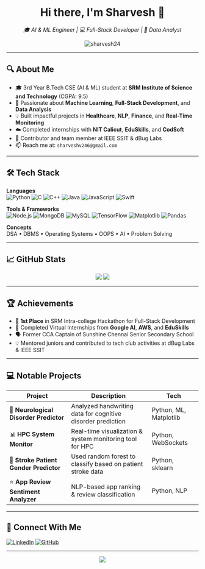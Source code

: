 <h1 align="center">Hi there, I'm Sharvesh 👋</h1>
<p align="center">
  <em>🎓 AI & ML Engineer | 💻 Full-Stack Developer | 🧠 Data Analyst</em>
</p>

<p align="center">
  <img src="https://komarev.com/ghpvc/?username=sharvesh24&label=Profile%20views&color=0e75b6&style=flat" alt="sharvesh24" />
</p>

---

## 🔍 About Me

- 🎓 3rd Year B.Tech CSE (AI & ML) student at **SRM Institute of Science and Technology** (CGPA: 9.5)
- 🌟 Passionate about **Machine Learning**, **Full-Stack Development**, and **Data Analysis**
- 💡 Built impactful projects in **Healthcare**, **NLP**, **Finance**, and **Real-Time Monitoring**
- ☁️ Completed internships with **NIT Calicut**, **EduSkills**, and **CodSoft**
- 🤝 Contributor and team member at IEEE SSIT & dBug Labs
- 📫 Reach me at: `sharveshv246@gmail.com`

---

## 🛠️ Tech Stack

**Languages**  
![Python](https://img.shields.io/badge/Python-3776AB?style=flat&logo=python&logoColor=white)
![C](https://img.shields.io/badge/C-00599C?style=flat&logo=c&logoColor=white)
![C++](https://img.shields.io/badge/C++-00599C?style=flat&logo=cplusplus&logoColor=white)
![Java](https://img.shields.io/badge/Java-ED8B00?style=flat&logo=java&logoColor=white)
![JavaScript](https://img.shields.io/badge/JavaScript-F7DF1E?style=flat&logo=javascript&logoColor=black)
![Swift](https://img.shields.io/badge/Swift-FA7343?style=flat&logo=swift&logoColor=white)

**Tools & Frameworks**  
![Node.js](https://img.shields.io/badge/Node.js-339933?style=flat&logo=node.js&logoColor=white)
![MongoDB](https://img.shields.io/badge/MongoDB-4EA94B?style=flat&logo=mongodb&logoColor=white)
![MySQL](https://img.shields.io/badge/MySQL-00000F?style=flat&logo=mysql&logoColor=white)
![TensorFlow](https://img.shields.io/badge/TensorFlow-FF6F00?style=flat&logo=tensorflow&logoColor=white)
![Matplotlib](https://img.shields.io/badge/Matplotlib-11557c?style=flat&logo=plotly&logoColor=white)
![Pandas](https://img.shields.io/badge/Pandas-150458?style=flat&logo=pandas)

**Concepts**  
DSA • DBMS • Operating Systems • OOPS • AI • Problem Solving

---

## 📈 GitHub Stats

<p align="center">
  <img src="https://github-readme-stats.vercel.app/api?username=sharvesh24&show_icons=true&theme=tokyonight" />
  <img src="https://streak-stats.demolab.com?user=sharvesh24&theme=tokyonight&hide_border=true" />
</p>

---

## 🏆 Achievements

- 🥇 **1st Place** in SRM Intra-college Hackathon for Full-Stack Development
- 🧠 Completed Virtual Internships from **Google AI**, **AWS**, and **EduSkills**
- 🗣️ Former CCA Captain of Sunshine Chennai Senior Secondary School
- 💡 Mentored juniors and contributed to tech club activities at dBug Labs & IEEE SSIT

---

## 💻 Notable Projects

| Project | Description | Tech |
|--------|-------------|------|
| 🧠 **Neurological Disorder Predictor** | Analyzed handwriting data for cognitive disorder prediction | Python, ML, Matplotlib |
| 📊 **HPC System Monitor** | Real-time visualization & system monitoring tool for HPC | Python, WebSockets |
| 🧬 **Stroke Patient Gender Predictor** | Used random forest to classify based on patient stroke data | Python, sklearn |
| ⭐ **App Review Sentiment Analyzer** | NLP-based app ranking & review classification | Python, NLP |

---

## 📎 Connect With Me

[![LinkedIn](https://img.shields.io/badge/LinkedIn-blue?style=flat&logo=linkedin)](https://www.linkedin.com/in/sharvesh-vijayaraghavan-4a7360287/)
[![GitHub](https://img.shields.io/badge/GitHub-black?style=flat&logo=github)](https://github.com/sharvesh24)

---

<p align="center">
  <img src="https://readme-typing-svg.demolab.com?font=Fira+Code&size=22&pause=1000&center=true&vCenter=true&width=440&lines=Engineer.+Learn.+Build.+Repeat.;Fueled+by+Curiosity+%26+Code." />
</p>


